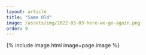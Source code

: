 ```yaml
---
layout: article
title: "Same Old"
image: /assets/img/2022-03-03-here-we-go-again.png
order: 9
---
```


{% include image.html image=page.image %}
